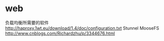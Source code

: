 web
===
负载均衡所需要的软件
http://haproxy.1wt.eu/download/1.4/doc/configuration.txt
Stunnel
MooseFS
http://www.cnblogs.com/Richardzhu/p/3344676.html
